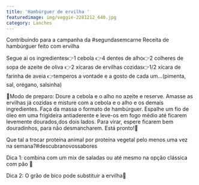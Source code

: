 ```yaml
---
title: 'Hambúrguer de ervilha '
featuredimage: img/veggie-2281212_640.jpg
category: Lanches
---
```

Contribuindo para a campanha da #segundasemcarne Receita de hambúrguer feito com ervilha

Segue ai os ingredientes👉1 cebola 👉4 dentes de alho👉2 colheres de sopa de azeite de oliva 👉2 xícaras de ervilhas cozidas👉1/2 xícara de farinha de aveia 👉temperos a vontade e a gosto de cada um...(pimenta, sal, orégano, salsinha)

📌Modo de preparo: Doure a cebola e o alho no azeite e reserve. Amasse as ervilhas já cozidas e misture com a cebola e o alho e os demais ingredientes. Faça da massa o formato de hambúrguer. Espalhe um fio de óleo em uma frigideira antiaderente e leve-os em fogo médio até ficarem levemente dourados,dos dois lados. Para virar, espere ficarem bem douradinhos, para não desmancharem. Está pronto!🤤

Que tal a trocar proteína animal por proteína vegetal pelo menos uma vez na semana?#descubranovossabores

Dica 1: combina com um mix de saladas ou até mesmo na opção clássica com pão 📝

Dica 2: O grão de bico pode substituir a ervilha📝
